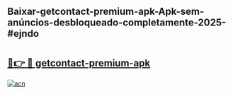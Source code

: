 ## Baixar-getcontact-premium-apk-Apk-sem-anúncios-desbloqueado-completamente-2025-#ejndo

# <h2><a href="https://ainizakaria.my?title=getcontact-premium-apk&ref=20M">🔗👉 🔴 getcontact-premium-apk</a></h2>

[![acn](https://github.com/user-attachments/assets/0f9c940e-d8b0-45ae-aac7-cd30a18b3e1c)](https://ainizakaria.my?title=getcontact-premium-apk&ref=20M)


